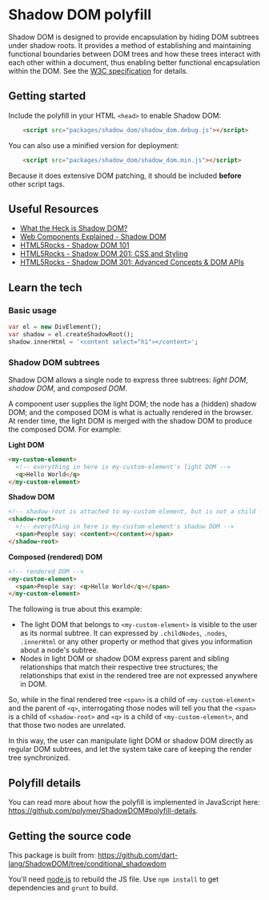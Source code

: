 # Shadow DOM polyfill

Shadow DOM is designed to provide encapsulation by hiding DOM subtrees under
shadow roots. It provides a method of establishing and maintaining functional
boundaries between DOM trees and how these trees interact with each other within
a document, thus enabling better functional encapsulation within the DOM. See
the
[W3C specification](https://dvcs.w3.org/hg/webcomponents/raw-file/tip/spec/shadow/index.html)
for details.

## Getting started

Include the polyfill in your HTML `<head>` to enable Shadow DOM:

```html
    <script src="packages/shadow_dom/shadow_dom.debug.js"></script>
```

You can also use a minified version for deployment:

```html
    <script src="packages/shadow_dom/shadow_dom.min.js"></script>
```

Because it does extensive DOM patching, it should be included **before** other
script tags.

## Useful Resources

- [What the Heck is Shadow DOM?](http://glazkov.com/2011/01/14/what-the-heck-is-shadow-dom/)
- [Web Components Explained - Shadow DOM](https://dvcs.w3.org/hg/webcomponents/raw-file/57f8cfc4a7dc/explainer/index.html#shadow-dom-section)
- [HTML5Rocks - Shadow DOM 101](http://www.html5rocks.com/tutorials/webcomponents/shadowdom/)
- [HTML5Rocks - Shadow DOM 201: CSS and Styling](http://www.html5rocks.com/tutorials/webcomponents/shadowdom-201/)
- [HTML5Rocks - Shadow DOM 301: Advanced Concepts & DOM APIs](http://www.html5rocks.com/tutorials/webcomponents/shadowdom-301/)

## Learn the tech

### Basic usage

```dart
var el = new DivElement();
var shadow = el.createShadowRoot();
shadow.innerHtml = '<content select="h1"></content>';
```

### Shadow DOM subtrees

Shadow DOM allows a single node to express three subtrees: _light DOM_, _shadow DOM_, and _composed DOM_.

A component user supplies the light DOM; the node has a (hidden) shadow DOM; and the composed DOM is what is actually rendered in the browser. At render time, the light DOM is merged with the shadow DOM to produce the composed DOM. For example:

**Light DOM**

```html
<my-custom-element>
  <!-- everything in here is my-custom-element's light DOM -->
  <q>Hello World</q>
</my-custom-element>
```

**Shadow DOM**

```html
<!-- shadow-root is attached to my-custom-element, but is not a child -->
<shadow-root>
  <!-- everything in here is my-custom-element's shadow DOM -->
  <span>People say: <content></content></span>
</shadow-root>
```

**Composed (rendered) DOM**

```html
<!-- rendered DOM -->
<my-custom-element>
  <span>People say: <q>Hello World</q></span>
</my-custom-element>
```

The following is true about this example:

* The light DOM that belongs to `<my-custom-element>` is visible to the user as its normal subtree. It can expressed by `.childNodes`, `.nodes`, `.innerHtml` or any other property or method that gives you information about a node's subtree.
* Nodes in light DOM or shadow DOM express parent and sibling relationships that match their respective tree structures; the relationships that exist in the rendered tree are not expressed anywhere in DOM.

So, while in the final rendered tree `<span>` is a child of `<my-custom-element>` and the parent of `<q>`, interrogating those nodes will tell you that the `<span>` is a child of `<shadow-root>` and `<q>` is a child of `<my-custom-element>`, and that those two nodes are unrelated.

In this way, the user can manipulate light DOM or shadow DOM directly as regular DOM subtrees, and let the system take care of keeping the render tree synchronized.

## Polyfill details

You can read more about how the polyfill is implemented in JavaScript here:
<https://github.com/polymer/ShadowDOM#polyfill-details>.

## Getting the source code

This package is built from:
<https://github.com/dart-lang/ShadowDOM/tree/conditional_shadowdom>

You'll need [node.js](http://nodejs.org) to rebuild the JS file. Use `npm install` to
get dependencies and `grunt` to build.
